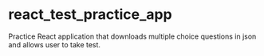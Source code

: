 # react_test_practice_app
Practice React application that downloads multiple choice questions in json and allows user to take test.

